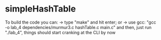 # simpleHashTable

To build the code you can: 
                        -> type "make" and hit enter; or
                        -> use gcc: "gcc -o lab_4 dependencies/murmur3.c hashTable.c main.c"
                               and then, just run "./lab_4", things should start cranking at the CLI by now
                            
